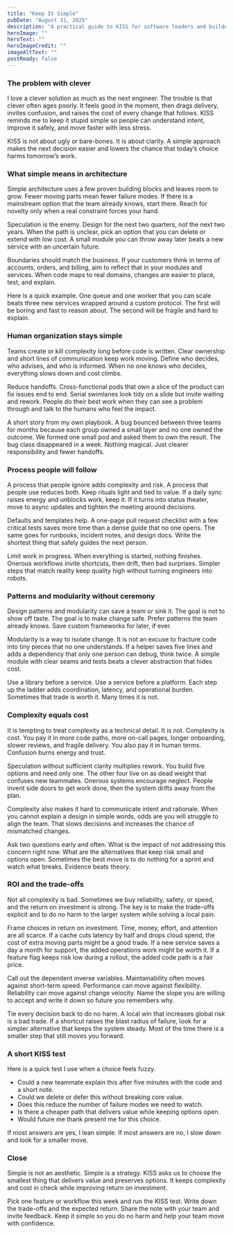 ```yaml
---
title: "Keep It Simple"
pubDate: "August 31, 2025"
description: "A practical guide to KISS for software leaders and builders. How simple choices cut complexity and cost while improving return on investment."
heroImage: ""
heroText: ""
heroImageCredit: ""
imageAltText: ""
postReady: false
---
```


### The problem with clever

I love a clever solution as much as the next engineer. The trouble is that clever often ages poorly. It feels good in the moment, then drags delivery, invites confusion, and raises the cost of every change that follows. KISS reminds me to keep it stupid simple so people can understand intent, improve it safely, and move faster with less stress.

KISS is not about ugly or bare-bones. It is about clarity. A simple approach makes the next decision easier and lowers the chance that today’s choice harms tomorrow’s work.

### What simple means in architecture

Simple architecture uses a few proven building blocks and leaves room to grow. Fewer moving parts mean fewer failure modes. If there is a mainstream option that the team already knows, start there. Reach for novelty only when a real constraint forces your hand.

Speculation is the enemy. Design for the next two quarters, not the next two years. When the path is unclear, pick an option that you can delete or extend with low cost. A small module you can throw away later beats a new service with an uncertain future.

Boundaries should match the business. If your customers think in terms of accounts, orders, and billing, aim to reflect that in your modules and services. When code maps to real domains, changes are easier to place, test, and explain.

Here is a quick example. One queue and one worker that you can scale beats three new services wrapped around a custom protocol. The first will be boring and fast to reason about. The second will be fragile and hard to explain.

### Human organization stays simple

Teams create or kill complexity long before code is written. Clear ownership and short lines of communication keep work moving. Define who decides, who advises, and who is informed. When no one knows who decides, everything slows down and cost climbs.

Reduce handoffs. Cross-functional pods that own a slice of the product can fix issues end to end. Serial swimlanes look tidy on a slide but invite waiting and rework. People do their best work when they can see a problem through and talk to the humans who feel the impact.

A short story from my own playbook. A bug bounced between three teams for months because each group owned a small layer and no one owned the outcome. We formed one small pod and asked them to own the result. The bug class disappeared in a week. Nothing magical. Just clearer responsibility and fewer handoffs.

### Process people will follow

A process that people ignore adds complexity and risk. A process that people use reduces both. Keep rituals light and tied to value. If a daily sync raises energy and unblocks work, keep it. If it turns into status theater, move to async updates and tighten the meeting around decisions.

Defaults and templates help. A one-page pull request checklist with a few critical tests saves more time than a dense guide that no one opens. The same goes for runbooks, incident notes, and design docs. Write the shortest thing that safely guides the next person.

Limit work in progress. When everything is started, nothing finishes. Onerous workflows invite shortcuts, then drift, then bad surprises. Simpler steps that match reality keep quality high without turning engineers into robots.

### Patterns and modularity without ceremony

Design patterns and modularity can save a team or sink it. The goal is not to show off taste. The goal is to make change safe. Prefer patterns the team already knows. Save custom frameworks for later, if ever.

Modularity is a way to isolate change. It is not an excuse to fracture code into tiny pieces that no one understands. If a helper saves five lines and adds a dependency that only one person can debug, think twice. A simple module with clear seams and tests beats a clever abstraction that hides cost.

Use a library before a service. Use a service before a platform. Each step up the ladder adds coordination, latency, and operational burden. Sometimes that trade is worth it. Many times it is not.

### Complexity equals cost

It is tempting to treat complexity as a technical detail. It is not. Complexity is cost. You pay it in more code paths, more on-call pages, longer onboarding, slower reviews, and fragile delivery. You also pay it in human terms. Confusion burns energy and trust.

Speculation without sufficient clarity multiplies rework. You build five options and need only one. The other four live on as dead weight that confuses new teammates. Onerous systems encourage neglect. People invent side doors to get work done, then the system drifts away from the plan.

Complexity also makes it hard to communicate intent and rationale. When you cannot explain a design in simple words, odds are you will struggle to align the team. That slows decisions and increases the chance of mismatched changes.

Ask two questions early and often. What is the impact of not addressing this concern right now. What are the alternatives that keep risk small and options open. Sometimes the best move is to do nothing for a sprint and watch what breaks. Evidence beats theory.

### ROI and the trade-offs

Not all complexity is bad. Sometimes we buy reliability, safety, or speed, and the return on investment is strong. The key is to make the trade-offs explicit and to do no harm to the larger system while solving a local pain.

Frame choices in return on investment. Time, money, effort, and attention are all scarce. If a cache cuts latency by half and drops cloud spend, the cost of extra moving parts might be a good trade. If a new service saves a day a month for support, the added operations work might be worth it. If a feature flag keeps risk low during a rollout, the added code path is a fair price.

Call out the dependent inverse variables. Maintainability often moves against short-term speed. Performance can move against flexibility. Reliability can move against change velocity. Name the slope you are willing to accept and write it down so future you remembers why.

Tie every decision back to do no harm. A local win that increases global risk is a bad trade. If a shortcut raises the blast radius of failure, look for a simpler alternative that keeps the system steady. Most of the time there is a smaller step that still moves you forward.

### A short KISS test

Here is a quick test I use when a choice feels fuzzy.

- Could a new teammate explain this after five minutes with the code and a short note.
- Could we delete or defer this without breaking core value.
- Does this reduce the number of failure modes we need to watch.
- Is there a cheaper path that delivers value while keeping options open.
- Would future me thank present me for this choice.

If most answers are yes, I lean simple. If most answers are no, I slow down and look for a smaller move.

### Close

Simple is not an aesthetic. Simple is a strategy. KISS asks us to choose the smallest thing that delivers value and preserves options. It keeps complexity and cost in check while improving return on investment.

Pick one feature or workflow this week and run the KISS test. Write down the trade-offs and the expected return. Share the note with your team and invite feedback. Keep it simple so you do no harm and help your team move with confidence.
